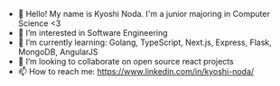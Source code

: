 - 👋 Hello! My name is Kyoshi Noda. I'm a junior majoring in Computer Science <3
- 👀 I’m interested in Software Engineering
- 🌱 I’m currently learning: Golang, TypeScript, Next.js, Express, Flask, MongoDB, AngularJS
- 💞️ I’m looking to collaborate on open source react projects
- 📫 How to reach me: https://www.linkedin.com/in/kyoshi-noda/

<!-- ![Anurag's GitHub stats](https://github-readme-stats.vercel.app/api?username=KyoshiNoda&show_icons=true&theme=tokyonight) -->
<!---
KyoshiNoda/KyoshiNoda is a ✨ special ✨ repository because its `README.md` (this file) appears on your GitHub profile.
You can click the Preview link to take a look at your changes.
--->
